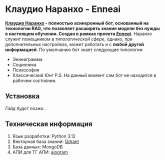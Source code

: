 # Клаудио Наранхо - Enneai
**[Клаудио Наранхо](https://t.me/typologyAIbot) - полностью асинхронный бот, основанный на технологии RAG, что позволяет расширять знания модели без нужды в настоящем обучении. Создан в рамках проекта [*Enneai*](https://t.me/typologyAIchannel).**
Наранхо служит помощником в *типологической сфере*, однако, при дополнительных настройках, может работать и с **любой другой информацией**. По умолчанию бот знает следующие типологии:
- Эннеаграмма
- Соционика
- Психософия
- Классический Юнг
P.S. На данный момент сам бот не находится в рабочем состоянии.
## Установка
*Гайд будет позже...*
## Техническая информация

 1. Язык разработки: Python 3.12
 2. Векторная база знаний: [Qdrant](https://github.com/qdrant/qdrant)
 3. База данных: MongoDB
 4. АПИ для ТГ АПИ: [aiogram](https://github.com/aiogram/aiogram)
